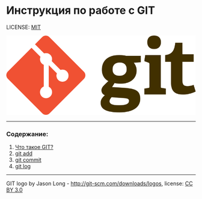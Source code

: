 # Инструкция по работе с GIT

LICENSE: [MIT](./license.md)

![git-logo](./git-logo.png)

---

### Содержание:
1. [Что такое GIT?](./intro.md)
2. [git add](./add.md)
3. [git commit](./commit.md)
4. [git log](./log.md)


---

GIT logo by Jason Long - http://git-scm.com/downloads/logos, license: [CC BY 3.0](https://creativecommons.org/licenses/by/3.0/deed.en)